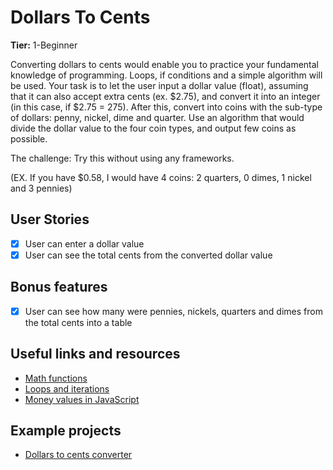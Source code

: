 # Dollars To Cents

**Tier:** 1-Beginner

Converting dollars to cents would enable you to practice your fundamental knowledge of programming. Loops, if conditions and a simple algorithm will be used.
Your task is to let the user input a dollar value (float), assuming that it can also accept extra cents (ex. $2.75), and convert it into an integer (in this case, if $2.75 = 275). After this, convert into coins with the sub-type of dollars: penny, nickel, dime and quarter. Use an algorithm that would divide the dollar value to the four coin types, and output few coins as possible.

The challenge: Try this without using any frameworks.

(EX. If you have \$0.58, I would have 4 coins: 2 quarters, 0 dimes, 1 nickel and 3 pennies)

## User Stories

- [x] User can enter a dollar value
- [x] User can see the total cents from the converted dollar value

## Bonus features

- [x] User can see how many were pennies, nickels, quarters and dimes from the total cents into a table

## Useful links and resources

- [Math functions](https://developer.mozilla.org/en-US/docs/Web/JavaScript/Reference/Global_Objects/Math)
- [Loops and iterations](https://developer.mozilla.org/en-US/docs/Web/JavaScript/Guide/Loops_and_iteration)
- [Money values in JavaScript](https://timleland.com/money-in-javascript/)

## Example projects

- [Dollars to cents converter](https://github.com/LimonJuice322/Dollars-to-cents-converter)
